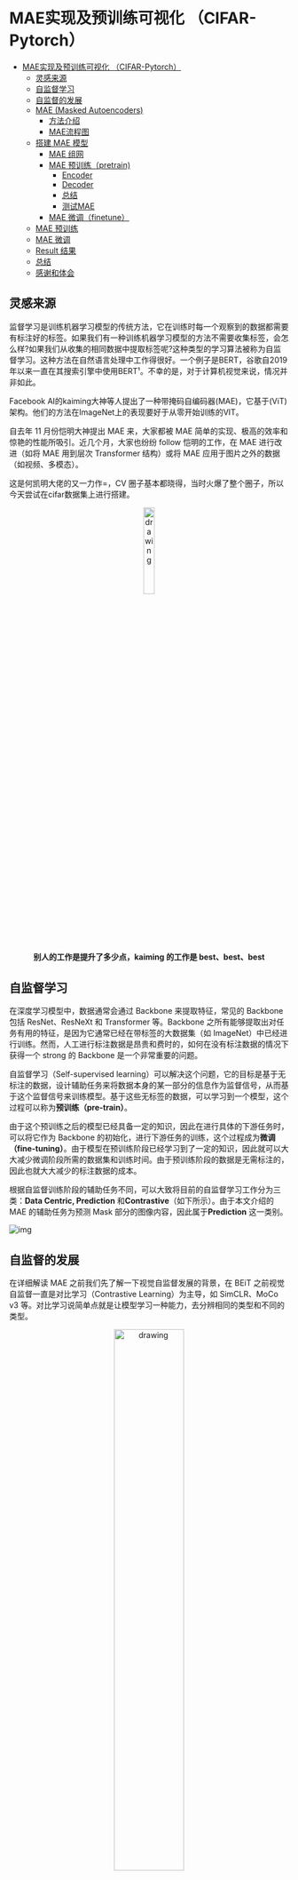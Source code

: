 # MAE实现及预训练可视化 （CIFAR-Pytorch）
<!-- TOC -->

- [MAE实现及预训练可视化 （CIFAR-Pytorch）](#mae实现及预训练可视化-cifar-pytorch)
    - [灵感来源](#灵感来源)
    - [自监督学习](#自监督学习)
    - [自监督的发展](#自监督的发展)
    - [MAE (Masked Autoencoders)](#mae-masked-autoencoders)
        - [方法介绍](#方法介绍)
        - [MAE流程图](#mae流程图)
    - [搭建 MAE 模型](#搭建-mae-模型)
        - [MAE 组网](#mae-组网)
        - [MAE 预训练（pretrain)](#mae-预训练pretrain)
            - [Encoder](#encoder)
            - [Decoder](#decoder)
            - [总结](#总结)
            - [测试MAE](#测试mae)
        - [MAE 微调（finetune）](#mae-微调finetune)
    - [MAE 预训练](#mae-预训练)
    - [MAE 微调](#mae-微调)
    - [Result 结果](#result-结果)
    - [总结](#总结-1)
    - [感谢和体会](#感谢和体会)

<!-- /TOC -->

## 灵感来源

监督学习是训练机器学习模型的传统方法，它在训练时每一个观察到的数据都需要有标注好的标签。如果我们有一种训练机器学习模型的方法不需要收集标签，会怎么样?如果我们从收集的相同数据中提取标签呢?这种类型的学习算法被称为自监督学习。这种方法在自然语言处理中工作得很好。一个例子是BERT，谷歌自2019年以来一直在其搜索引擎中使用BERT¹。不幸的是，对于计算机视觉来说，情况并非如此。

Facebook AI的kaiming大神等人提出了一种带掩码自编码器(MAE)，它基于(ViT) 架构。他们的方法在ImageNet上的表现要好于从零开始训练的VIT。

自去年 11 月份恺明大神提出 MAE 来，大家都被 MAE 简单的实现、极高的效率和惊艳的性能所吸引。近几个月，大家也纷纷 follow 恺明的工作，在 MAE 进行改进（如将 MAE 用到层次 Transformer 结构）或将 MAE 应用于图片之外的数据（如视频、多模态）。

这是何凯明大佬的又一力作=，CV 圈子基本都晓得，当时火爆了整个圈子，所以今天尝试在cifar数据集上进行搭建。

<p align="center">
<img src="https://ai-studio-static-online.cdn.bcebos.com/cb78f8f498ba43569443593c26b4c467ae4af65a04c94dd09cb21682c9c40322" alt="drawing" width="20%" height="20%"/>
<h4 align="center">别人的工作是提升了多少点，kaiming 的工作是 best、best、best</h4>
</p>

## 自监督学习

在深度学习模型中，数据通常会通过 Backbone 来提取特征，常见的 Backbone 包括 ResNet、ResNeXt 和 Transformer 等。Backbone 之所有能够提取出对任务有用的特征，是因为它通常已经在带标签的大数据集（如 ImageNet）中已经进行训练。然而，人工进行标注数据是昂贵和费时的，如何在没有标注数据的情况下获得一个 strong 的 Backbone 是一个非常重要的问题。

自监督学习（Self-supervised learning）可以解决这个问题，它的目标是基于无标注的数据，设计辅助任务来将数据本身的某一部分的信息作为监督信号，从而基于这个监督信号来训练模型。基于这些无标签的数据，可以学习到一个模型，这个过程可以称为**预训练（pre-train）**。

由于这个预训练之后的模型已经具备一定的知识，因此在进行具体的下游任务时，可以将它作为 Backbone 的初始化，进行下游任务的训练，这个过程成为**微调（fine-tuning）**。由于模型在预训练阶段已经学习到了一定的知识，因此就可以大大减少微调阶段所需的数据集和训练时间。由于预训练阶段的数据是无需标注的，因此也就大大减少的标注数据的成本。

根据自监督训练阶段的辅助任务不同，可以大致将目前的自监督学习工作分为三类：**Data Centric, Prediction** 和**Contrastive**（如下所示）。由于本文介绍的 MAE 的辅助任务为预测 Mask 部分的图像内容，因此属于**Prediction** 这一类别。

![img](https://img-blog.csdnimg.cn/img_convert/3bdee892acfb7df7e3c379d7f5ca4538.jpeg)

## 自监督的发展

在详细解读 MAE 之前我们先了解一下视觉自监督发展的背景，在 BEiT 之前视觉自监督一直是对比学习（Contrastive Learning）为主导，如 SimCLR、MoCo v3 等。对比学习说简单点就是让模型学习一种能力，去分辨相同的类型和不同的类型。


<p align="center">
<img src="https://ai-studio-static-online.cdn.bcebos.com/4346756833d9483b84dd2af2fa752127d891aee89bfc4200b6ebbcfec247952a" alt="drawing" width="50%" height="50%"/>
<h4 align="center">拉近相同图片(Aug)，疏远不同图片</h4>
</p>

如上图所示，我们要让模型去拉近 origin image 和经过 Aug 的图片，同时分开和 origin image 不同的图片，这样通过拉近原图和其 Aug 之后的图片，疏远不同的图片达到了对比学习的效果，这样模型就可以学会自己区分相同类型的图片

尽管对比学习在一些 benchmark 上超过了有监督的方法，但是其局限也很明显，过度依赖 data augmentation（数据扩增），不可避免陷入不变性和一致性的矛盾，但是对比学习确实吊打了之前自监督方法（预测旋转上色拼图等）

kaiming（没错又是他）的 MoCo v3 大概算是后对比学习时代的优秀工作之一了。在这个时期微软提出了 BEiT，通过 Masked Image 的方式来做自监督，以此来复制 NLP 领域 Masked Language 的成功，结果确实很成功，ImageNet1k 下Top-1 acc 达到了惊人的 88.6 %，就这样自监督研究风向开始偏向了生成式自监督

<p align="center">
<img src="https://ai-studio-static-online.cdn.bcebos.com/653d086fcd3144359f656d1774f0a1d8b4e0733913cd4035a5f00e74e1ec7ae8" alt="drawing" width="70%" height="70%"/>
<h4 align="center">BEiT 是一个生成式自监督范式</h4>
</p>

基于 BEiT 产生了很多优秀的工作，除了本文的 MAE 之外还有 PeCo、SimMIM、MaskedFeat 等生成式自监督算法，也可以说是因为视觉 Transformer 的发展带动了生成式自监督算法发展。

## MAE (Masked Autoencoders)

![img](https://img-blog.csdnimg.cn/img_convert/f0e2360476763055dafad947ce1fca2f.png)

**论文标题：**Masked Autoencoders Are Scalable Vision Learners

**论文地址：**[https://arxiv.org/abs/2111.06377](https://link.zhihu.com/?target=https%3A//arxiv.org/abs/2111.06377)

**代码地址：**[https://github.com/facebookresearch/mae](https://link.zhihu.com/?target=https%3A//github.com/facebookresearch/mae)

**论文动机：**

![img](https://img-blog.csdnimg.cn/img_convert/3d3b2ed1077b5162ba7e3680b9651c38.jpeg)

随着 BERT 的出现，Mask Language Modeling（MLM）的自监督学习方法逐渐进入人们的视野，这一方法在 NLP 领域中得到了广泛的应用。受到 MLM 的启发，一些工作也尝试在图像上进行 Mask Modeling（即，mask 图片的部分区域，然后对区域的内容进行重建），并且也取得了不错的效果。但目前的方法通常都采用对称的 encoder 和 decoder 结构，在 encoder 中，mask token 也需要消耗大量的计算，因此作者提出了一个非对称 encoder-decoder 的结构——masked autoencoders（MAE）。

MAE 方法很简单：mask 输入图像的随机 patch，并重建缺失的像素（上图展示了不同 mask 比率的重建结果）。它基于两个核心设计。首先，作者开发了一种非对称编码器-解码器结构，其中的编码器仅对可见的 patch 子集（不带 mask token）进行操作，而轻量级解码器则从潜在表示和 mask token 重建原始图像。

**MAE基于两个核心进行设计的**

- 第一，首先MAE是一个非对称的编码—解码结构，这种不对称是因为encoder只作用在可见的patches，也就没有mask的patches，同时也还有一个轻量级的解码器来重构原始图像。
- 第二，作者发现，mask比较高的比例，比如说mask75%的patches，这样就会产生一个有意义的自监督任务。这两者结合起来，加速了训练次数，因为原来需要整个图像，当我们mask掉75%的patches以后，我们只剩下了25%的像素，所以训练速度提高了3倍或更多，并且提高了准确性。在论文中，作者利用ImageNet-1K的数据集进行训练，一个普通的v-huge的模型获得了最好的准确率87.8%。在一些目标检测、分类、分割的任务中，效果超过了一些有监督学习预训练的效果，显示了良好的可扩展性。



### 方法介绍

<p align="center">
<img src="https://ai-studio-static-online.cdn.bcebos.com/df54d7b6371b4d55beff338fdcd90014a15416250f0f4653b85a832e4f455007" alt="drawing" width="50%" height="50%"/>
<h4 align="center">大道至简的 MAE</h4>
</p>


MAE 的结构如上图所示，与所有自动编码器一样，MAE 有一个编码器，将观察到的信号映射到潜在表示，还有一个解码器，从潜在表示重建原始信号。与经典的自动编码器不同，作者采用了一种非对称设计，允许编码器仅对部分观察信号（无mask token）进行操作，并采用一种轻量级解码器，从潜在表示和 mask token 重建完整信号。

具体来说，作者首先将图像划分为规则的非重叠 patch。然后，对一个子集的 patch 进行采样，并移除其余的 patch。然后将这些剩余的 patch 送入到编码器中，编码器是一个标准的 ViT 结构，由于编码器只处理很少一部分的 patch，因此可以用很少的计算和显存来训练非常大的编码器。编码器输出 token 后，作者在 mask 的位置加入了可学习的向量，组成完整的全套 token。

此外，作者向这个完整集合中的所有 token 添加位置嵌入；如果没有这一点，mask token 将没有关于其在图像中位置的信息。MAE 解码器仅在预训练期间用于执行图像重建任务（仅编码器用于生成用于识别的图像表示）。因此，可以以独立于编码器设计的方式灵活地设计解码器架构。作者用比编码器更窄、更浅的解码器进行实验。使用这种非对称设计，全套 token 仅由轻量级解码器处理，这大大减少了预训练时间。

### MAE流程图

其实很简单，从左到右，将图片 patch 化然后 mask 掉一部分，未 mask 的部分进入 encoder，得到的输出再加上之前 mask 的部分一起进入 decoder 复原图像，目标是复原的图像尽可能接近原图，更详细的东西我们搭建模型时候慢慢讲解

为了方便大家理解，我借鉴了一个流程图带大家实现一个简单的 MAE

<p align="center">
<img src="https://ai-studio-static-online.cdn.bcebos.com/34d732ca301c465b9f70acff5928953fd470e99f95524ebb884366f90f038bbc" alt="drawing" width="70%" height="70%"/>
<h4 align="center">MAE 流程图</h4>
</p>


MAE，可以认为这是一个BERT 的一个 CV 的版本，它基于 ViT ，把整个训练 拓展到没有标号的数据上面，通过完型填空来获取图片的一个理解，它不是第一个将 BERT 拓展到 CV 上，但MAE 很有可能 未来影响最大，BERT 加速了 Transformer 架构 在 NLP 的应用，MAE 加速 Transformer 在 CV 上的应用。

原论文在 ImageNet1k 下使用了 8 机 8 卡跑实验，在21k用了两个集群的TPU，这里我们采用 Cifar10 来作为 MAE 的数据集，这样我们仅需单卡 V100-32g 就可以实现一个简单的 MAE。

## 搭建 MAE 模型

首先是搭建模型，如上图所示我们先搭建 pretrain 和 finetune 模型，分别是

1. MAE finetune model

2. MAE pretrain model

🎯 FAQ：pretrain 和 finetune 都是在干啥？

答：pretrain 用来让模型学习 "复原能力"，即把原图 mask 掉一部分，让模型去学习复原它，在学习复原过程中模型学到了数据内在的表示。finetune 则是将 pretrain 之后的encoder 权重提取出来，利用学习好的权重在 down stream 做微调

🎯 FAQ：encoder 和 decoder 有什么区别？

答：在 pretrain 阶段，encoder 主要用来学习数据内在表征，decoder 主要用来复原图像。encoder 模型大一些，decoder 模型小一些。它们都是 ViT 的架构



### MAE 组网

因为 encoder 和 decoder 都是 ViT 的架构，需要先搭建 ViT 需要的模块，如果想详细了解ViT的话，可以看我另一篇博客。[Pytorch CIFAR10图像分类 Vision Transformer（ViT） 篇](https://blog.csdn.net/weixin_45508265/article/details/126751948)



首先我们可以充分利用当前timm中的各个模型架构，不过我们也可以自己进行定义，我这里不进行讲解。给出部分代码

```python
from timm.models.vision_transformer import Block
```





### MAE 预训练（pretrain)

#### Encoder

记住最重要的一点，**Encoder 仅处理可见(unmasked)的 patches**。Encoder 本身可以是 ViT 或 ResNet(其它 backbone 也 ok，不过paper中是ViT，我们也用ViT)，至于如何将图像划分成 patch 嘛，使用 ViT 时的套路是这样的：

先将图像从 (B,C,H,W) reshape 成 (B, N, PxPxC)，其中 N 和 P 分别为 patch 数量 和 patch 大小 ($N = \frac{H}{P} \times \frac{W}{P}$ )，也就是**将3通道的图像转换成 N 个 维度大小为 PxPxC 的向量**；然后，**通过线性映射(linear projection，可以是全连接层)将其嵌入(embed)到指定的维度空间大小**，记为 'dim'(从 PxPxC project 到 dim)，转换成为 **token**(B,N,dim)；最后再**加上位置嵌入(position embedding)**，从而为各个 patch 添加位置信息。**位置嵌入是所有图像共享的、可学习的**，shape 与 每张图的 token 相对应，即：(N,dim)。

由于 unmasked 的 patches 所有 patches 的少数，因此可以训练很大的 Encoder，因为计算和空间要求都减少了。



接着我们就可以构建我们的MAE Encoder了

```python
class MAE_Encoder(torch.nn.Module):
    def __init__(cls,
                 image_size=32,
                 patch_size=2,
                 emb_dim=192,
                 num_layer=12,
                 num_head=3,
                 mask_ratio=0.75,
                 ) -> None:
        super().__init__()

        cls.cls_token = torch.nn.Parameter(torch.zeros(1, 1, emb_dim)) 
        cls.pos_embedding = torch.nn.Parameter(torch.zeros((image_size // patch_size) ** 2, 1, emb_dim))
        
        # 对patch进行shuffle 和 mask
        cls.shuffle = PatchShuffle(mask_ratio)
        
        # 这里得到一个 (3, dim, patch, patch)
        cls.patchify = torch.nn.Conv2d(3, emb_dim, patch_size, patch_size)

        cls.transformer = torch.nn.Sequential(*[Block(emb_dim, num_head) for _ in range(num_layer)])
        
        # ViT的laynorm
        cls.layer_norm = torch.nn.LayerNorm(emb_dim)

        cls.init_weight()
    # 初始化类别编码和向量编码
    def init_weight(cls):
        trunc_normal_(cls.cls_token, std=.02)
        trunc_normal_(cls.pos_embedding, std=.02)

    def forward(cls, img):
        patches = cls.patchify(img)
        patches = rearrange(patches, 'b c h w -> (h w) b c')
        patches = patches + cls.pos_embedding

        patches, forward_indexes, backward_indexes = cls.shuffle(patches)

        patches = torch.cat([cls.cls_token.expand(-1, patches.shape[1], -1), patches], dim=0)
        patches = rearrange(patches, 't b c -> b t c')
        features = cls.layer_norm(cls.transformer(patches))
        features = rearrange(features, 'b t c -> t b c')

        return features, backward_indexes
```





#### Decoder

Decoder它不仅需要处理经过 Encoder 编码的 unmasked 的 tokens，还需要处理mask tokens。但请注意，**mask token 并非由之前 mask 掉的 patch 经过 embedding 转换而来，而是可学习的、所有 masked patch 都共享的1个向量，对，仅仅就是1个！**

那么你会问：这样**如何区分各个 maked patch 所对应的 token 呢？**

别忘了，我们还有 position embedding 嘛！如同在 Encoder 中的套路一样，这里对于 mask token 也需要加入位置信息。position emebdding 是每个 masked patch 对应1个，shape 是 (N',dim)，其中 N' 是 masked patch 的数量。但 mask token 只有1个怎么办是不是？简单粗暴——“复制”多份即可，使得每个 masked patch 都对应1个 mask token，这样就可以和 position embedding 进行相加了。

另外，Decoder 仅仅是在预训练任务为了重建图像而存在，而我们的下游任务形式多样，因此实际应用时很可能没 Decoder 什么事了(和它 say byebye 咯~)。

所以，**Decoder 的设计和 Encoder 是解耦的，Decoder 可以设计得简单、轻量一些**(比 Encoder 更窄、更浅。窄：对应通道数；浅：对应深度)，毕竟**真正能学习到潜在特征表示的是 Encoder**。

这样，尽管 Decoder 要处理的 token 数很多(全量token，而 Encoder 仅处理 unmasked 的部分)，但其本身轻量，所以还是能够高效计算。再结合 Encoder 虽然本身结构重载(相对 Decoder 来说)，但其处理的 token 较少，这样，整体架构就十分 efficient 了，漂亮~！



```Python
class MAE_Decoder(torch.nn.Module):
    def __init__(cls,
                 image_size=32,
                 patch_size=2,
                 emb_dim=192,
                 num_layer=4,
                 num_head=3,
                 ) -> None:
        super().__init__()

        cls.mask_token = torch.nn.Parameter(torch.zeros(1, 1, emb_dim))
        cls.pos_embedding = torch.nn.Parameter(torch.zeros((image_size // patch_size) ** 2 + 1, 1, emb_dim))

        cls.transformer = torch.nn.Sequential(*[Block(emb_dim, num_head) for _ in range(num_layer)])

        cls.head = torch.nn.Linear(emb_dim, 3 * patch_size ** 2)
        cls.patch2img = Rearrange('(h w) b (c p1 p2) -> b c (h p1) (w p2)', p1=patch_size, p2=patch_size, h=image_size//patch_size)

        cls.init_weight()

    def init_weight(cls):
        trunc_normal_(cls.mask_token, std=.02)
        trunc_normal_(cls.pos_embedding, std=.02)

    def forward(cls, features, backward_indexes):
        T = features.shape[0]
        backward_indexes = torch.cat([torch.zeros(1, backward_indexes.shape[1]).to(backward_indexes), backward_indexes + 1], dim=0)
        features = torch.cat([features, cls.mask_token.expand(backward_indexes.shape[0] - features.shape[0], features.shape[1], -1)], dim=0)
        features = take_indexes(features, backward_indexes)
        features = features + cls.pos_embedding # 加上了位置编码的信息

        features = rearrange(features, 't b c -> b t c')
        features = cls.transformer(features)
        features = rearrange(features, 'b t c -> t b c') 
        features = features[1:] # remove global feature 去掉全局信息，得到图像信息

        patches = cls.head(features) # 用head得到patchs
        mask = torch.zeros_like(patches) 
        mask[T:] = 1  # mask其他的像素全部设为 1
        mask = take_indexes(mask, backward_indexes[1:] - 1)
        img = cls.patch2img(patches) # 得到 重构之后的 img
        mask = cls.patch2img(mask)

        return img, mask
```





#### 总结

最后可以总结这整一个流程，然后构建模型

1. 将图像划分成 patches：(B,C,H,W)->(B,N,PxPxC)；
2. 对各个 patch 进行 embedding(实质是通过全连接层)，生成 token，并加入位置信息(position embeddings)：(B,N,PxPxC)->(B,N,dim)；
3. 根据预设的掩码比例(paper 中提倡的是 75%)，使用服从均匀分布的随机采样策略采样一部分 token 送给 Encoder，另一部分“扔掉”(mask 掉)；
4. 将 Encoder 编码后的 token 与 加入位置信息后的 mask token 按照原先在 patch 形态时对应的次序拼在一起，然后喂给 Decoder 玩(如果 Encoder 编码后的 token 的维度与 Decoder 要求的输入维度不一致，则需要先经过 linear projection 将维度映射到符合 Decoder 的要求)；
5. Decoder 解码后取出 mask tokens 对应的部分送入到全连接层，对 masked patches 的像素值进行预测，最后将预测结果与 masked patches 进行比较，计算 MSE loss

```python
class MAE_ViT(torch.nn.Module):
    def __init__(cls,
                 image_size=32,
                 patch_size=2,
                 emb_dim=192,
                 encoder_layer=12,
                 encoder_head=3,
                 decoder_layer=4,
                 decoder_head=3,
                 mask_ratio=0.75,
                 ) -> None:
        super().__init__()

        cls.encoder = MAE_Encoder(image_size, patch_size, emb_dim, encoder_layer, encoder_head, mask_ratio)
        cls.decoder = MAE_Decoder(image_size, patch_size, emb_dim, decoder_layer, decoder_head)

    def forward(cls, img):
        features, backward_indexes = cls.encoder(img)
        predicted_img, mask = cls.decoder(features,  backward_indexes)
        return predicted_img, mask
```

#### 测试MAE

最后测试一下，是否代码正确

```python
shuffle = PatchShuffle(0.75)
a = torch.rand(16, 2, 10)
b, forward_indexes, backward_indexes = shuffle(a)
print(b.shape)

img = torch.rand(2, 3, 32, 32)
encoder = MAE_Encoder()
decoder = MAE_Decoder()
features, backward_indexes = encoder(img)
print(forward_indexes.shape)
predicted_img, mask = decoder(features, backward_indexes)
print(predicted_img.shape)
loss = torch.mean((predicted_img - img) ** 2 * mask / 0.75)
```

```python
torch.Size([4, 2, 10])
torch.Size([16, 2])
torch.Size([2, 3, 32, 32])
```



### MAE 微调（finetune）

MAE finetune 模型和 ViT 模型是一样的，不同之处是后续处理部分，ViT 是提取 cls token 做分类，MAE finetune 模型则是将 patches token（除了 cls token 之外） 做 mean 然后分类

所以很简单，我就定义了一个分类器，其实就是接受encoder的输出，接着输入分类器即可，并且，我们已经设置了我们的类别，因为cifar10的类别是十个。

```python
class ViT_Classifier(torch.nn.Module):
    def __init__(cls, encoder : MAE_Encoder, num_classes=10) -> None:
        super().__init__()
        cls.cls_token = encoder.cls_token
        cls.pos_embedding = encoder.pos_embedding
        cls.patchify = encoder.patchify
        cls.transformer = encoder.transformer
        cls.layer_norm = encoder.layer_norm
        cls.head = torch.nn.Linear(cls.pos_embedding.shape[-1], num_classes)

    def forward(cls, img):
        patches = cls.patchify(img)
        patches = rearrange(patches, 'b c h w -> (h w) b c')
        patches = patches + cls.pos_embedding
        patches = torch.cat([cls.cls_token.expand(-1, patches.shape[1], -1), patches], dim=0)
        patches = rearrange(patches, 't b c -> b t c')
        features = cls.layer_norm(cls.transformer(patches))
        features = rearrange(features, 'b t c -> t b c')
        logits = cls.head(features[0])
        return logits
```



## MAE 预训练

接着我们就可以开始准备Cifar10 数据集

现在我们用搭建好的模型来试一下 Cifar10 数据集把

在我们训练的过程中，我们的目的是重构图片，在这之后进行学习，我利用了tensorboard可视化，我们可以看一看结果

在我们的epoch为225时，我们可以看到，模型已经能够基本构建一个轮廓信息了，但是可能还是不够好

![在这里插入图片描述](https://img-blog.csdnimg.cn/5d6fb883fe8f438a9385b269add46f35.png)

接着我们看到达到2000次的时候，模型已经能够较好的重构出图像，说明学习到了很多信息了

![在这里插入图片描述](https://img-blog.csdnimg.cn/b5f54dd051bd42bf9459935c12f5c33e.png)

我们可以看到，经过 pretrain 之后的 mae 可以大致复原出原图像轮廓，令人吃惊的是这仅仅只用了原图像的 25% 像素，正如 mae 论文所说的，"与 language 不同，image 具有很高的冗余性"

如果你问论文为什么选mask ratio 0.75？

![](https://ai-studio-static-online.cdn.bcebos.com/3f49ce2f0a7b4154ba94318513fa2c79fd5bdd8d9556438a9e9ebb612b6f32ca)

ratio=0.75 性能更好，不论是训练整个模型的 fine-truning ，还是冻结权重只微调最后分类头的 linear probing，mask ratio 0.75 都取得了良好的性能



除此之外，我一共迭代了2000次，也有损失曲线，也就是我们重构损失。下面是损失函数曲线，越到后面，我们会发现，模型基本收敛了，下降的不多了。（提一下，训练了2天，也可以减少预训练的次数，也能达到不错的结果）。

![在这里插入图片描述](https://img-blog.csdnimg.cn/b2f7c112ea41401e992ed107dcbf7e01.png)

## MAE 微调

MAE  微调有两种，一个是对整个模型进行 finetune，加载的权重参与更新，一个是 linear prob，加载的权重不参与更新，只更新最后的分类头部分

首先进行了自监督的预训练，这时候是不需要标记的，然后会将encoder用在ViT的图像分类中，做一些下游的任务，也就是利用训练好的encoder作为特征提取的部分，去掉编码器，在ViT中进行分类

这里我们用 cifar10 分类做 finetune 微调，训练 epoch 为100，我们可以自己进行调参以获得更好的性能，也可以尝试 linear prob。



为了比较MAE分类的性能，用一样的训练数据，这里我们做了两个训练

- 第一个是将分类器进行单独训练，也就是从0开始训练

![在这里插入图片描述](https://img-blog.csdnimg.cn/de558b74ea78488faf41c09c5b19ab2b.png)

- 第二个就是将MAE对图片进行处理，不更新他的权重，将其的encoder的输出作为输入，进行训练。

  ![在这里插入图片描述](https://img-blog.csdnimg.cn/b133a26aa9fd4ed1a43ba80ad0af5408.png)


- 我们可以一起比较一下，我们会发现，首先MAE的架构会更快的收敛，并且最后的准确率也是远远大于我们从0开始训练的，除此之外，他还使得模型有更好的泛化性，在迭代次数加深的时候，模型的损失不会一直上升，有很好的泛化性。

  ![在这里插入图片描述](https://img-blog.csdnimg.cn/effbc8f14f3b4faeb1bf053748366834.png)


## Result 结果

最后我们可以看到结果，确实MAE得到了很不错的结果，是一个非常好的思路，同时得到很好的结果。

| Model                                   | Validation Acc |
| --------------------------------------- | -------------- |
| ViT-T  pretrain （scratch 从0开始训练） | 74.13          |
| ViT-T  pretrain                         | **89.77**      |

## 总结

本项目简单实现了MAE 在 cifar10 数据集上的训练，MAE 表现了令人惊讶的重建能力，进一步说明图像相比语言具有更冗余的信息，作者认为像素信息具有连续性。

其实仔细研究一下模型，会发现 mae 在降低计算量上面是很优雅的，encoder 部分计算的 token 数是经过 masked 的 token，即原来的四分之一（mask ratio 0.75），这大大降低了计算复杂度，同时用于重建的 decoder 模型深度很浅，尽管进入 decoder 的 token 数几乎是原 token 数，但是其带来的计算复杂度在可接受的范围，是非常成功的模型。

## 感谢和体会

这次实验也让我看到了一个新的方向，从有监督学习到自监督学习的转变，也有可能之后会还往无监督学习中进行发展。也看到了一个从原始的CNN，到利用Transformer来得到更好的结果，但是可能不好的是，虽然说Transformer的精度比较高，不过有时候需要很大很大的数据集，并且速度可能一般，如果Transformer在保持精度的情况下能够达到的试试的效果可能会统治整个CV界，不过已经看到了Transformer的各种在计算机视觉中的各种应用了，还是非常好的。

除此之外，在后面的论文中，基于MAE重构像素，展开了很多的自监督学习的展开，比如MAE出现的一个月后，北大Chen Wei发现，重构图像的HOG，也就是方向梯度直方图比重构像素能得到更好的结果，并且因此在众多下游任务中，得到了12个SOTA，称为MaskFeat，简而言之，MaskFeat的ViT-B在ImageNet 1K上的准确率达到了84.0%，MViT-L在Kinetics-400上的准确率达到了86.7%，成功地超越了MAE，BEiT和SimMIM等方法。

![在这里插入图片描述](https://img-blog.csdnimg.cn/53f7c9e21b814b5f80fdb67ed9e8dfff.png)



有人评价说，视觉自监督领域做了这么些年，从最早的生成式学习出发，绕了一圈，又回到生成式学习。到头来，我们发现像素级特征跟各种手工特征、tokenizer、甚至离线预训练网络得到的特征，在作为判断生成图像质量方面，没有本质区别。也就是说，自监督也许只是把模型和参数调得更适合下游任务，但在「新知识从哪里来」这个问题上，并没有任何实质进展。这也可能是这样的，不过具体可能得不断的调节，比如说，如何在CNN设计Mask，虽然说何凯明也在论文中说，CNN是很难进行mask的，因为卷积是一个滑动窗口，CNN 在一张图片上，使用一个卷积窗口、不断地平滑，来汇聚一些像素上面的信息 + 模式识别，而卷积窗口扫过来、扫过去时，无法区分边界，无法保持 mask 的特殊性，无法拎出来 mask，最后从掩码信息很难还原出来。不过自监督学习能得到这样好的效果，说明这是一种趋势，如果考虑如何从一个更前沿的方法来得到更好的结果，可能就是之后的目标，融合多种特征，结合多个tricks。

在这次实验，我尝试着往比较前沿的方法去学习和发展，而没有拘泥于下游任务的图像分类、目标检测、图像分割等，在这里面也学到了更多东西，知道了一些没想过的，我觉得这也是符合人的，在我们没认识到一些东西的时候，我们是被mask的，当我们或者一些信息的时候，我们也会进行一些重构，得到一些东西，我们要做的就是需要，让我们的自监督学习学习学的更好。